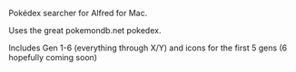 Pokédex searcher for Alfred for Mac.

Uses the great pokemondb.net pokedex.

Includes Gen 1-6 (everything through X/Y) and icons for the first 5 gens (6 hopefully coming soon)
